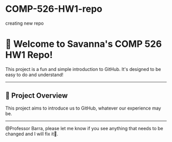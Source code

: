 # COMP-526-HW1-repo
creating new repo
# 🎉 Welcome to Savanna's COMP 526 HW1 Repo!

This project is a fun and simple introduction to GitHub. It's designed to be easy to do and understand!

---

## 🚀 Project Overview

This project aims to introduce us to GitHub, whatever our experience may be.

---

@Professor Barra, please let me know if you see anything that needs to be changed and I will fix it🫡.
